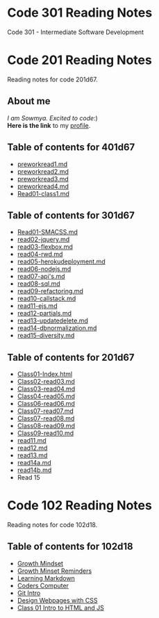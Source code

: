 # Code 301 Reading Notes
Code 301 - Intermediate Software Development

# Code 201 Reading Notes

Reading notes for code 201d67.


## About me

*I am Sowmya. Excited to code*:) <br>
**Here is the link** to my [profile](https://sowmyabillakanti.github.io/reading-notes/).

## Table of contents for 401d67
* [preworkread1.md](401/preworkread1.md)
* [preworkread2.md](401/preworkread2.md)
* [preworkread3.md](401/preworkread3.md)
* [preworkread4.md](401/preworkread4.md)
* [Read01-class1.md](401/read01-class1.md)

## Table of contents for 301d67
* [Read01-SMACSS.md](301/read01-smacss.md)
* [read02-jquery.md](301/read02-jquery.md)
* [read03-flexbox.md](301/read03-flexbox.md)
* [read04-rwd.md](301/read04-rwd.md)
* [read05-herokudeployment.md](301/read05-herokudeployment.md)
* [read06-nodejs.md](301/read06-nodejs.md)
* [read07-api's.md](301/read07-api's.md)
* [read08-sql.md](301/read08-sql.md)
* [read09-refactoring.md](301/read09-refactoring.md)
* [read10-callstack.md](301/read10-callstack.md)
* [read11-ejs.md](301/read11-ejs.md)
* [read12-partials.md](301/read12-partials.md)
* [read13-updatedelete.md](301/read13-updatedelete.md)
* [read14-dbnormalization.md](301/read14-dbnormalization.md)
* [read15-diversity.md](301/read15-diversity.md)


## Table of contents for 201d67
* [Class01-Index.html](201/class01-index.html)
* [Class02-read03.md](201/read03.md)
* [Class03-read04.md](201/read04.md)
* [Class04-read05.md](201/read05.md)
* [Class06-read06.md](201/read06.md)
* [Class07-read07.md](201/read07.md)
* [Class07-read08.md](201/read08.md)
* [Class08-read09.md](201/read09.md)
* [Class09-read10.md](201/read10.md)
* [read11.md](201/read11.md)
* [read12.md](201/read12.md)
* [read13.md](201/read13.md)
* [read14a.md](201/read14a.md)
* [read14b.md](201/read14b.md)
* Read 15

# Code 102 Reading Notes

Reading notes for code 102d18.

## Table of contents for 102d18
* [Growth Mindset](GrowthMindset.md)
* [Growth Minset Reminders](GrowthMindsetReminders.md)
* [Learning Markdown](LearningMarkdown.md)
* [Coders Computer](CodersComputer.md)
* [Git Intro](GitIntro.md)
* [Design Webpages with CSS](designwebpageswithcss.md)
* [ Class 01 Intro to HTML and JS](class-01.md)

